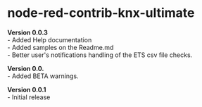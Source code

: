# node-red-contrib-knx-ultimate
<p>
<b>Version 0.0.3</b><br/>
- Added Help documentation<br/>
- Added samples on the Readme.md<br/>
- Better user's notifications handling of the ETS csv file checks.<br/>
</p>
<p>
<b>Version 0.0.</b><br/>
- Added BETA warnings.<br/>
</p>
<p>
<b>Version 0.0.1</b><br/>
- Initial release<br/>
</p>